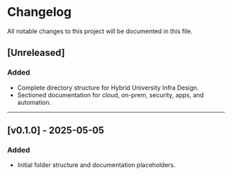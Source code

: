 # Changelog

All notable changes to this project will be documented in this file.

## [Unreleased]

### Added
- Complete directory structure for Hybrid University Infra Design.
- Sectioned documentation for cloud, on-prem, security, apps, and automation.

---

## [v0.1.0] - 2025-05-05

### Added
- Initial folder structure and documentation placeholders.
